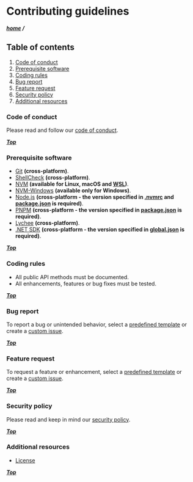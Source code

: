 # Contributing guidelines

***[home](./readme.md) /***

## Table of contents

1. [Code of conduct](#code-of-conduct)
2. [Prerequisite software](#prerequisite-software)
3. [Coding rules](#coding-rules)
4. [Bug report](#bug-report)
5. [Feature request](#feature-request)
6. [Security policy](#security-policy)
7. [Additional resources](#additional-resources)

### Code of conduct

Please read and follow our [code of conduct](./code-of-conduct.md).

***[Top](#contributing-guidelines)***

### Prerequisite software

- [Git](https://git-scm.com) **(cross-platform)**.
- [ShellCheck](https://github.com/koalaman/shellcheck) **(cross-platform)**.
- [NVM](https://github.com/nvm-sh/nvm) **(available for Linux, macOS and [WSL](https://learn.microsoft.com/en-us/windows/wsl/install))**.
- [NVM-Windows](https://github.com/coreybutler/nvm-windows) **(available only for Windows)**.
- [Node.js](https://nodejs.org/en) **(cross-platform - the version specified in [.nvmrc](./.nvmrc) and [package.json](./package.json) is required)**.
- [PNPM](https://pnpm.io) **(cross-platform - the version specified in [package.json](./package.json) is required)**.
- [Lychee](https://github.com/lycheeverse/lychee) **(cross-platform)**.
- [.NET SDK](https://dotnet.microsoft.com/en-us/download) **(cross-platform - the version specified in [global.json](./global.json) is required)**.

***[Top](#contributing-guidelines)***

### Coding rules

- All public API methods must be documented.
- All enhancements, features or bug fixes must be tested.

***[Top](#contributing-guidelines)***

[issue-templates]: https://github.com/daht-x/sagitta-core/issues/new/choose
[new-issue]: https://github.com/daht-x/sagitta-core/issues/new

### Bug report

To report a bug or unintended behavior, select a [predefined template][issue-templates] or create a [custom issue][new-issue].

***[Top](#contributing-guidelines)***

### Feature request

To request a feature or enhancement, select a [predefined template][issue-templates] or create a [custom issue][new-issue].

***[Top](#contributing-guidelines)***

### Security policy

Please read and keep in mind our [security policy](./security.md).

***[Top](#contributing-guidelines)***

### Additional resources

- [License](./license)

***[Top](#contributing-guidelines)***
